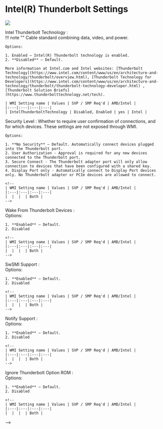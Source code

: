 # Intel(R) Thunderbolt Settings #
![](https://cdrt.github.io/mk_docs/ref/bios/settings/thinkstation/img/ts_intelthunderbolt2.PNG)
<!--![](https://cdrt.github.io/mk_docs/ref/bios/settings/thinkstation/img
   (https://cdrt.github.io/mk_docs/ref/bios/settings/thinkstation/img
   telthunderbolt.png)
![](https://cdrt.github.io/mk_docs/ref/bios/settings/thinkstation/img
   /intelthunderbolt.png)-->

Intel Thunderbolt Technology
:	
	!!! note ""
		Cable standard combining data, video, and power.

	Options:

	1. Enabled – Intel(R) Thunderbolt technology is enabled.
	2. **Disabled** – Default.

	More information at Intel.com and Intel websites: [Thunderbolt Technology](https://www.intel.com/content/www/us/en/architecture-and-technology/thunderbolt/overview.html), [Thunderbolt Technology for Developers](https://www.intel.com/content/www/us/en/architecture-and-technology/thunderbolt/thunderbolt-technology-developer.html) , [Thunderbolt Solution Briefs](https://www.thunderbolttechnology.net/tech).

	| WMI Setting name | Values | SVP / SMP Req'd | AMD/Intel |
	|:---|:---|:---|:---|
	| IntelThunderboltTechnology | Disabled, Enabled | yes | Intel |
	

Security Level
:	Whether to require user confirmation of connections, and for which devices.  These settings are not exposed through WMI.

	Options:

	1. **No Security** – Default. Automatically connect devices plugged into the Thunderbolt port.
	2. User Authorization - Approval is required for any new devices connected to the Thunderbolt port.
	3. Secure Connect - The Thunderbolt adapter port will only allow connection to devices that have been configured with a shared key.
	4. Display Port only - Automatically connect to Display Port devices only. No Thunderbolt adapter or PCIe devices are allowed to connect.

	<!--
	| WMI Setting name | Values | SVP / SMP Req'd | AMD/Intel |
	|:---|:---|:---|:---|
	|  |  |  | Both |
	-->


Wake From Thunderbolt Devices
:	
	Options:

	1. **Enabled** – Default.
	2. Disabled

	<!--
	| WMI Setting name | Values | SVP / SMP Req'd | AMD/Intel |
	|:---|:---|:---|:---|
	|  |  |  | Both |
	-->


SwSMI Support
:	
	Options:

	1. **Enabled** – Default.
	2. Disabled

	<!--
	| WMI Setting name | Values | SVP / SMP Req'd | AMD/Intel |
	|:---|:---|:---|:---|
	|  |  |  | Both |
	-->


Notify Support
:	
	Options:

	1. **Enabled** – Default.
	2. Disabled

	<!--
	| WMI Setting name | Values | SVP / SMP Req'd | AMD/Intel |
	|:---|:---|:---|:---|
	|  |  |  | Both |
	-->


Ignore Thunderbolt Option ROM
:	
	Options:

	1. **Enabled** – Default.
	2. Disabled

	<!--
	| WMI Setting name | Values | SVP / SMP Req'd | AMD/Intel |
	|:---|:---|:---|:---|
	|  |  |  | Both |
-->

